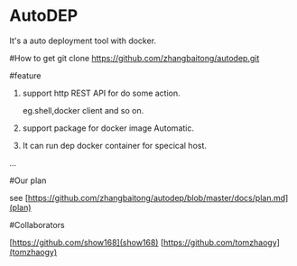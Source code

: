 # AutoDEP
It's a auto deployment tool with docker.

#How to get
git clone https://github.com/zhangbaitong/autodep.git

#feature

1. support http REST API for do some action.

	eg.shell,docker client and so on.

2. support package for docker image Automatic.

3. It can run dep docker container for specical host.

...

#Our plan

see [https://github.com/zhangbaitong/autodep/blob/master/docs/plan.md](plan)

#Collaborators

[https://github.com/show168](show168)
[https://github.com/tomzhaogy](tomzhaogy)
